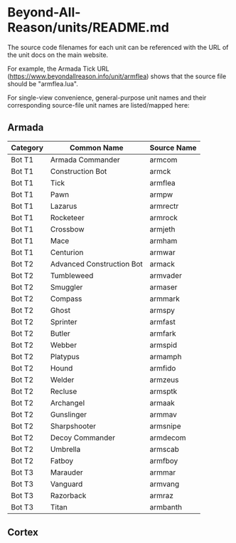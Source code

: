 # Beyond-All-Reason/units/README.md

The source code filenames for each unit can be referenced with the URL of the unit docs on the main website. 

For example, the Armada Tick URL (https://www.beyondallreason.info/unit/armflea) shows that the source file should be "armflea.lua".

For single-view convenience, general-purpose unit names and their corresponding source-file unit names are listed/mapped here:

## Armada

Category | Common Name | Source Name
--|--|--
Bot T1 | Armada Commander | armcom
Bot T1 | Construction Bot | armck
Bot T1 | Tick | armflea
Bot T1 | Pawn | armpw
Bot T1 | Lazarus | armrectr
Bot T1 | Rocketeer | armrock
Bot T1 | Crossbow | armjeth
Bot T1 | Mace | armham
Bot T1 | Centurion | armwar
Bot T2 | Advanced Construction Bot | armack
Bot T2 | Tumbleweed | armvader
Bot T2 | Smuggler | armaser
Bot T2 | Compass | armmark
Bot T2 | Ghost | armspy
Bot T2 | Sprinter | armfast
Bot T2 | Butler | armfark
Bot T2 | Webber | armspid
Bot T2 | Platypus | armamph
Bot T2 | Hound | armfido
Bot T2 | Welder | armzeus
Bot T2 | Recluse | armsptk
Bot T2 | Archangel | armaak
Bot T2 | Gunslinger | armmav
Bot T2 | Sharpshooter | armsnipe
Bot T2 | Decoy Commander | armdecom
Bot T2 | Umbrella | armscab
Bot T2 | Fatboy | armfboy
Bot T3 | Marauder | armmar
Bot T3 | Vanguard | armvang
Bot T3 | Razorback | armraz
Bot T3 | Titan | armbanth

## Cortex
